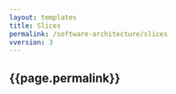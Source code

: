 ```yaml
---
layout: templates
title: Slices
permalink: /software-architecture/slices
vversion: 3
---
```



## {{page.permalink}} 